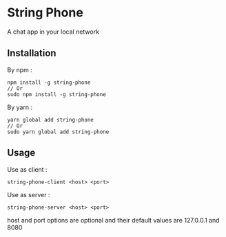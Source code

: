 # String Phone

A chat app in your local network

## Installation

By npm :

```
npm install -g string-phone
// Or
sudo npm install -g string-phone
```

By yarn :

```
yarn global add string-phone
// Or
sudo yarn global add string-phone
```

## Usage

Use as client :
```
string-phone-client <host> <port>
```

Use as server :
```
string-phone-server <host> <port>
```

host and port options are optional and their default values are 127.0.0.1 and 8080
